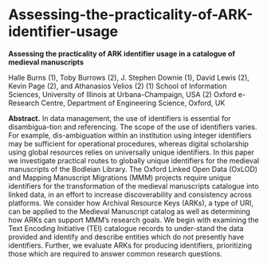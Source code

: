 # Assessing-the-practicality-of-ARK-identifier-usage

**Assessing the practicality of ARK identifier usage in a catalogue of medieval manuscripts**

Halle Burns (1), Toby Burrows (2), J. Stephen Downie (1), David Lewis (2), Kevin Page (2), and Athanasios Velios (2)
(1) School of Information Sciences, University of Illinois at Urbana-Champaign, USA
(2) Oxford e-Research Centre, Department of Engineering Science, Oxford, UK


**Abstract.** In data management, the use of identifiers is essential for disambigua-tion and referencing. The scope of the use of identifiers varies. For example, dis-ambiguation within an institution using integer identifiers may be sufficient for operational procedures, whereas digital scholarship using global resources relies on universally unique identifiers. In this paper we investigate practical routes to globally unique identifiers for the medieval manuscripts of the Bodleian Library. The Oxford Linked Open Data (OxLOD) and Mapping Manuscript Migrations (MMM) projects require unique identifiers for the transformation of the medieval manuscripts catalogue into linked data, in an effort to increase discoverability and consistency across platforms. We consider how Archival Resource Keys (ARKs), a type of URI, can be applied to the Medieval Manuscript catalog as well as determining how ARKs can support MMM’s research goals. We begin with examining the Text Encoding Initiative (TEI) catalogue records to under-stand the data provided and identify and describe entities which do not presently have identifiers. Further, we evaluate ARKs for producing identifiers, prioritizing those which are required to answer common research questions.
